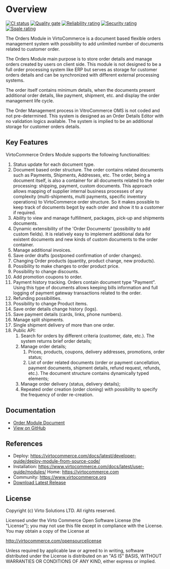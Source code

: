 # Overview

[![CI status](https://github.com/VirtoCommerce/vc-module-order/workflows/Module%20CI/badge.svg?branch=dev)](https://github.com/VirtoCommerce/vc-module-order/actions?query=workflow%3A"Module+CI") [![Quality gate](https://sonarcloud.io/api/project_badges/measure?project=VirtoCommerce_vc-module-order&metric=alert_status&branch=dev)](https://sonarcloud.io/dashboard?id=VirtoCommerce_vc-module-order) [![Reliability rating](https://sonarcloud.io/api/project_badges/measure?project=VirtoCommerce_vc-module-order&metric=reliability_rating&branch=dev)](https://sonarcloud.io/dashboard?id=VirtoCommerce_vc-module-order) [![Security rating](https://sonarcloud.io/api/project_badges/measure?project=VirtoCommerce_vc-module-order&metric=security_rating&branch=dev)](https://sonarcloud.io/dashboard?id=VirtoCommerce_vc-module-order) [![Sqale rating](https://sonarcloud.io/api/project_badges/measure?project=VirtoCommerce_vc-module-order&metric=sqale_rating&branch=dev)](https://sonarcloud.io/dashboard?id=VirtoCommerce_vc-module-order)

The Orders Module in VirtoCommerce is a document based flexible orders management system with possibility to add unlimited number of documents related to customer order.

The Orders Module main purpose is to store order details and manage orders created by users on client side. This module is not designed to be a full order processing system like ERP but serves as storage for customer orders details and can be synchronized with different external processing systems.

The order itself contains minimum details, when the documents present additional order details, like payment, shipment, etc.  and display the order management life cycle.

The Order Management process in VitroCommerce OMS is not coded and not pre-determined. This system is designed as an Order Details Editor with no validation logics available. The system is implied to be an additional storage for customer orders details.

## Key Features

VirtoCommerce Orders Module supports the following functionalities:

1. Status update for each document type.
2. Document based order structure. The order contains related documents such as Payments, Shipments, Addresses, etc. The order, being a document itself, is also a container for all documents related to the order processing: shipping, payment, custom documents. This approach allows mapping of supplier internal business processes of any complexity (multi-shipments, multi payments, specific inventory operations) to VirtoCommerce order structure. So it makes possible to keep track of documents begot by each order and show it to a customer if required.
3. Ability to view and manage fulfillment, packages, pick-up and shipments documents.
4. Dynamic extensibility of the 'Order Documents' (possibility to add custom fields). It is relatively easy to implement additional data for existent documents and new kinds of custom documents to the order container.
5. Manage additional invoices.
6. Save order drafts (postponed confirmation of order changes).
7. Changing Order products (quantity, product change, new products).
8. Possibility to make changes to order product price.
9. Possibility to change discounts.
10. Add promotion coupons to order.
11. Payment history tracking. Orders contain document type "Payment". Using this type of documents allows keeping bills information and full logging of payment gateway transactions related to the order.
12. Refunding possibilities.
13. Possibility to change Product items.
14. Save order details change history (logs).
15. Save payment details (cards, links, phone numbers).
16. Manage split shipments.
17. Single shipment delivery of more than one order.
18. Public API:
    1. Search for orders by different criteria (customer, date, etc.). The system returns brief order details;
    1. Manage order details;
         1. Prices, products, coupons, delivery addresses, promotions, order status;
         2. List of order related documents (order or payment cancellation, payment documents, shipment details, refund request, refunds, etc.). The document structure contains dynamically typed elements;
    1. Manage order delivery (status, delivery details);
    1. Repeated order creation (order cloning) with possibility to specify the frequency of order re-creation.

## Documentation

* [Order Module Document](/docs/index.md)
* [View on GitHub](https://github.com/VirtoCommerce/vc-module-order/tree/dev)

## References

* Deploy: https://virtocommerce.com/docs/latest/developer-guide/deploy-module-from-source-code/
* Installation: https://www.virtocommerce.com/docs/latest/user-guide/modules/
Home: https://virtocommerce.com
* Community: https://www.virtocommerce.org
* [Download Latest Release](https://github.com/VirtoCommerce/vc-module-order/releases/)

## License

Copyright (c) Virto Solutions LTD.  All rights reserved.

Licensed under the Virto Commerce Open Software License (the "License"); you
may not use this file except in compliance with the License. You may
obtain a copy of the License at

http://virtocommerce.com/opensourcelicense

Unless required by applicable law or agreed to in writing, software
distributed under the License is distributed on an "AS IS" BASIS,
WITHOUT WARRANTIES OR CONDITIONS OF ANY KIND, either express or
implied.
